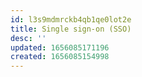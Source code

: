 ```yaml
---
id: l3s9mdmrckb4qb1qe0lot2e
title: Single sign-on (SSO)
desc: ''
updated: 1656085171196
created: 1656085154998
---
```


